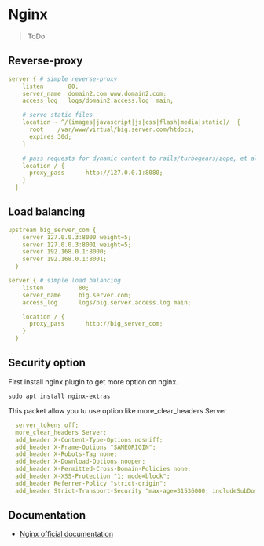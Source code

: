 # Nginx

> ToDo

## Reverse-proxy

```yml
server { # simple reverse-proxy
    listen       80;
    server_name  domain2.com www.domain2.com;
    access_log   logs/domain2.access.log  main;

    # serve static files
    location ~ ^/(images|javascript|js|css|flash|media|static)/  {
      root    /var/www/virtual/big.server.com/htdocs;
      expires 30d;
    }

    # pass requests for dynamic content to rails/turbogears/zope, et al
    location / {
      proxy_pass      http://127.0.0.1:8080;
    }
  }
```

## Load balancing

```yml
upstream big_server_com {
    server 127.0.0.3:8000 weight=5;
    server 127.0.0.3:8001 weight=5;
    server 192.168.0.1:8000;
    server 192.168.0.1:8001;
  }

server { # simple load balancing
    listen          80;
    server_name     big.server.com;
    access_log      logs/big.server.access.log main;

    location / {
      proxy_pass      http://big_server_com;
    }
  }
```

## Security option

First install nginx plugin to get more option on nginx.

`sudo apt install nginx-extras`

This packet allow you tu use option like more_clear_headers Server

```yaml
  server_tokens off;
  more_clear_headers Server;
  add_header X-Content-Type-Options nosniff;
  add_header X-Frame-Options "SAMEORIGIN";
  add_header X-Robots-Tag none;
  add_header X-Download-Options noopen;
  add_header X-Permitted-Cross-Domain-Policies none;
  add_header X-XSS-Protection "1; mode=block";
  add_header Referrer-Policy "strict-origin";
  add_header Strict-Transport-Security "max-age=31536000; includeSubDomains" always;
```

## Documentation

- [Nginx official documentation](https://www.nginx.com/resources/wiki/start/topics/examples/full/)
